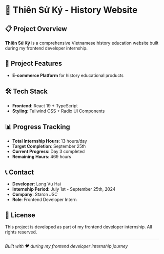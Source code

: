 # 🌟 Thiên Sử Ký - History Website

## 📋 Project Overview
**Thiên Sử Ký** is a comprehensive Vietnamese history education website built during my frontend developer internship. 


## 🎯 Project Features
- **E-commerce Platform** for history educational products


## 🛠 Tech Stack
- **Frontend**: React 19 + TypeScript
- **Styling**: Tailwind CSS + Radix UI Components


## 📊 Progress Tracking
- **Total Internship Hours**: 13 hours/day
- **Target Completion**: September 25th
- **Current Progress**: Day 3 completed
- **Remaining Hours**: 469 hours


## 📞 Contact
- **Developer**: Long Vu Hai
- **Internship Period**: July 1st - September 25th, 2024
- **Company**: Staron JSC
- **Role**: Frontend Developer Intern


## 📝 License
This project is developed as part of my frontend developer internship. All rights reserved.

---

*Built with ❤️ during my frontend developer internship journey*
